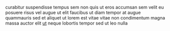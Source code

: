 curabitur suspendisse tempus sem non quis ut eros accumsan sem velit eu posuere
risus vel augue ut elit faucibus ut diam tempor at augue quammauris sed et
aliquet ut lorem est vitae vitae non condimentum magna massa auctor elit
[ut](generated_webpages/at3.md) neque lobortis tempor sed ut leo nulla